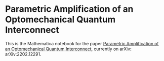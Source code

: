 # Parametric Amplification of an Optomechanical Quantum Interconnect

This is the Mathematica notebook for the paper [Parametric Amplification of an Optomechanical Quantum Interconnect](https://mathematica.stackexchange.com/questions/224166/best-way-to-work-with-tensor-networks), currently on arXiv: arXiv:2202.12291.